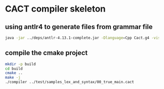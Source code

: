 # CACT compiler skeleton

## using antlr4 to generate files from grammar file

```bash
java -jar ../deps/antlr-4.13.1-complete.jar -Dlanguage=Cpp Cact.g4 -visitor -no-listener
```

## compile the cmake project

```bash
mkdir -p build
cd build
cmake ..
make -j
./compiler ../test/samples_lex_and_syntax/00_true_main.cact
```
